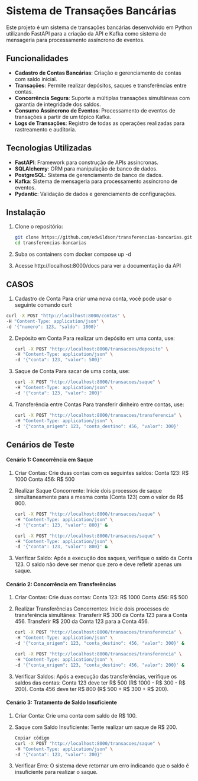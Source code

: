 # Sistema de Transações Bancárias

Este projeto é um sistema de transações bancárias desenvolvido em Python utilizando FastAPI para a criação da API e Kafka como sistema de mensageria para processamento assíncrono de eventos.

## Funcionalidades

- **Cadastro de Contas Bancárias**: Criação e gerenciamento de contas com saldo inicial.
- **Transações**: Permite realizar depósitos, saques e transferências entre contas.
- **Concorrência Segura**: Suporte a múltiplas transações simultâneas com garantia de integridade dos saldos.
- **Consumo Assíncrono de Eventos**: Processamento de eventos de transações a partir de um tópico Kafka.
- **Logs de Transações**: Registro de todas as operações realizadas para rastreamento e auditoria.


## Tecnologias Utilizadas

- **FastAPI**: Framework para construção de APIs assíncronas.
- **SQLAlchemy**: ORM para manipulação de banco de dados.
- **PostgreSQL**: Sistema de gerenciamento de banco de dados.
- **Kafka**: Sistema de mensageria para processamento assíncrono de eventos.
- **Pydantic**: Validação de dados e gerenciamento de configurações.

## Instalação

1. Clone o repositório:

   ```bash
   git clone https://github.com/edwildson/transferencias-bancarias.git
   cd transferencias-bancarias

2. Suba os containers com docker compose up -d

3. Acesse http://localhost:8000/docs para ver a documentação da API

## CASOS 

1. Cadastro de Conta
Para criar uma nova conta, você pode usar o seguinte comando curl:
  ```bash
  curl -X POST "http://localhost:8000/contas" \
  -H "Content-Type: application/json" \
  -d '{"numero": 123, "saldo": 1000}'
  ```

2. Depósito em Conta
  Para realizar um depósito em uma conta, use:
    ```bash
    curl -X POST "http://localhost:8000/transacoes/deposito" \
    -H "Content-Type: application/json" \
    -d '{"conta": 123, "valor": 500}'
    ```

3. Saque de Conta
  Para sacar de uma conta, use:
    ```bash
    curl -X POST "http://localhost:8000/transacoes/saque" \
    -H "Content-Type: application/json" \
    -d '{"conta": 123, "valor": 200}'
    ```

4. Transferência entre Contas
  Para transferir dinheiro entre contas, use:
    ```bash
    curl -X POST "http://localhost:8000/transacoes/transferencia" \
    -H "Content-Type: application/json" \
    -d '{"conta_origem": 123, "conta_destino": 456, "valor": 300}'
    ```


## Cenários de Teste

#### Cenário 1: Concorrência em Saque
1. Criar Contas:
  Crie duas contas com os seguintes saldos:
  Conta 123: R$ 1000
  Conta 456: R$ 500

2. Realizar Saque Concorrente:
  Inicie dois processos de saque simultaneamente para a mesma conta (Conta 123) com o valor de R$ 800.
    ```bash
    curl -X POST "http://localhost:8000/transacoes/saque" \
    -H "Content-Type: application/json" \
    -d '{"conta": 123, "valor": 800}' &

    curl -X POST "http://localhost:8000/transacoes/saque" \
    -H "Content-Type: application/json" \
    -d '{"conta": 123, "valor": 800}' &
    ```

3. Verificar Saldo:
  Após a execução dos saques, verifique o saldo da Conta 123. O saldo não deve ser menor que zero e deve refletir apenas um saque.


#### Cenário 2: Concorrência em Transferências
1. Criar Contas:
  Crie duas contas:
  Conta 123: R$ 1000
  Conta 456: R$ 500

2. Realizar Transferências Concorrentes:
  Inicie dois processos de transferência simultânea:
  Transferir R$ 300 da Conta 123 para a Conta 456.
  Transferir R$ 200 da Conta 123 para a Conta 456.

    ```bash
    curl -X POST "http://localhost:8000/transacoes/transferencia" \
    -H "Content-Type: application/json" \
    -d '{"conta_origem": 123, "conta_destino": 456, "valor": 300}' &

    curl -X POST "http://localhost:8000/transacoes/transferencia" \
    -H "Content-Type: application/json" \
    -d '{"conta_origem": 123, "conta_destino": 456, "valor": 200}' &
    ```

3. Verificar Saldos:
  Após a execução das transferências, verifique os saldos das contas:
  Conta 123 deve ter R$ 500 (R$ 1000 - R$ 300 - R$ 200).
  Conta 456 deve ter R$ 800 (R$ 500 + R$ 300 + R$ 200).

#### Cenário 3: Tratamento de Saldo Insuficiente
1. Criar Conta:
  Crie uma conta com saldo de R$ 100.
2. Saque com Saldo Insuficiente:
  Tente realizar um saque de R$ 200.
    ```bash
    Copiar código
    curl -X POST "http://localhost:8000/transacoes/saque" \
    -H "Content-Type: application/json" \
    -d '{"conta": 123, "valor": 200}'
    ```

3. Verificar Erro:
  O sistema deve retornar um erro indicando que o saldo é insuficiente para realizar o saque.

